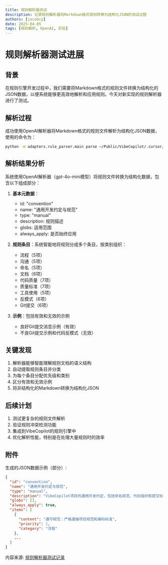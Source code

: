 ```yaml
---
title: 规则解析器测试
description: 记录规则解析器将Markdown格式规则转换为结构化JSON的测试过程
authors: [jacobcy]
date: 2025-04-05
tags: [规则解析, OpenAI, 实验]
---
```


# 规则解析器测试进展

## 背景

在规则引擎开发过程中，我们需要将Markdown格式的规则文件转换为结构化的JSON数据，以便系统能够更高效地解析和应用规则。今天对新实现的规则解析器进行了测试。

## 解析过程

成功使用OpenAI解析器将Markdown格式的规则文件解析为结构化JSON数据，使用的命令为：

```bash
python -m adapters.rule_parser.main parse ~/Public/VibeCopilot/.cursor/rules/core-rules/convention.mdc --output ~/Public/VibeCopilot/temp/convention.json --pretty
```

## 解析结果分析

系统使用OpenAI解析器（gpt-4o-mini模型）将规则文件转换为结构化数据，包含以下组成部分：

1. **基本元数据**：
   - id: "convention"
   - name: "通用开发约定与规范"
   - type: "manual"
   - description: 规则描述
   - globs: 适用范围
   - always_apply: 是否始终应用

2. **规则条目**：系统智能地将规则分成多个条目，按类别组织：
   - 流程（5项）
   - 沟通（5项）
   - 命名（5项）
   - 文档（6项）
   - 代码质量（7项）
   - 质量标准（7项）
   - 工具使用（5项）
   - 反模式（6项）
   - Git提交（6项）

3. **示例**：包括有效和无效的示例
   - 良好Git提交消息示例（有效）
   - 不良Git提交示例和代码反模式（无效）

## 关键发现

1. 解析器能够智能理解规则文档的语义结构
2. 自动提取规则条目并分类
3. 为每个条目分配优先级和类别
4. 区分有效和无效示例
5. 将非结构化的Markdown转换为结构化JSON

## 后续计划

1. 测试更复杂的规则文件解析
2. 验证规则冲突检测功能
3. 集成到VibeCopilot的规则引擎中
4. 优化解析性能，特别是在处理大量规则时的效率

## 附件

生成的JSON数据示例（部分）:

```json
{
  "id": "convention",
  "name": "通用开发约定与规范",
  "type": "manual",
  "description": "VibeCopilot项目的通用开发约定，包括命名规范、代码组织和提交标准",
  "globs": [],
  "always_apply": true,
  "items": [
    {
      "content": "遵守规范：严格遵循项目规范和编码标准",
      "priority": 1,
      "category": "流程"
    },
    ...
  ]
}
```

内容来源: [规则解析器测试记录](tests/vibe-copilot-gui-ze-jie-xi-qi-ce-shi)
